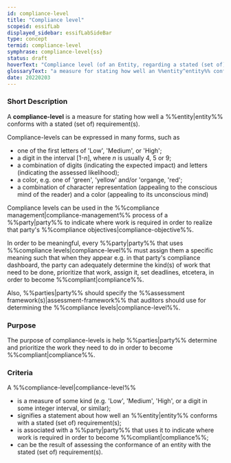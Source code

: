 ```yaml
---
id: compliance-level
title: "Compliance level"
scopeid: essifLab
displayed_sidebar: essifLabSideBar
type: concept
termid: compliance-level
symphrase: compliance-level{ss}
status: draft
hoverText: "Compliance level (of an Entity, regarding a stated (set of) requirement(s)): a measure for stating how well the Entity conforms with the stated (set of) requirement(s)."
glossaryText: "a measure for stating how well an %%entity^entity%% conforms with a stated (set of) requirement(s)."
date: 20220203
---
```


### Short Description
A **compliance-level** is a measure for stating how well a %%entity|entity%% conforms with a stated (set of) requirement(s).

Compliance-levels can be expressed in many forms, such as
- one of the first letters of 'Low', 'Medium', or 'High';
- a digit in the interval [1-_n_], where _n_ is usually 4, 5 or 9;
- a combination of digits (indicating the expected impact) and letters (indicating the assessed likelihood);
- a color, e.g. one of 'green', 'yellow' and/or 'organge, 'red';
- a combination of character representation (appealing to the conscious mind of the reader) and a color (appealing to its unconscious mind)

Compliance levels can be used in the %%compliance management|compliance-management%% process of a %%party|party%% to indicate where work is required in order to realize that party's %%compliance objectives|compliance-objective%%.

In order to be meaningful, every %%party|party%% that uses %%compliance levels|compliance-level%% must assign them a specific meaning such that when they appear e.g. in that party's compliance dashboard, the party can adequately determine the kind(s) of work that need to be done, prioritize that work, assign it, set deadlines, etcetera, in order to become %%compliant|compliance%%.

Also, %%parties|party%% should specify the %%assessment framework(s)|assessment-framework%% that auditors should use for determining the %%compliance levels|compliance-level%%.

### Purpose
The purpose of compliance-levels is help %%parties|party%% determine and prioritize the work they need to do in order to become %%compliant|compliance%%.

### Criteria
A %%compliance-level|compliance-level%%
- is a measure of some kind (e.g. 'Low', 'Medium', 'High', or a digit in some integer interval, or similar);
- signifies a statement about how well an %%entity|entity%% conforms with a stated (set of) requirement(s);
- is associated with a %%party|party%% that uses it to indicate where work is required in order to become %%compliant|compliance%%;
- can be the result of assessing the conformance of an entity with the stated (set of) requirement(s).
